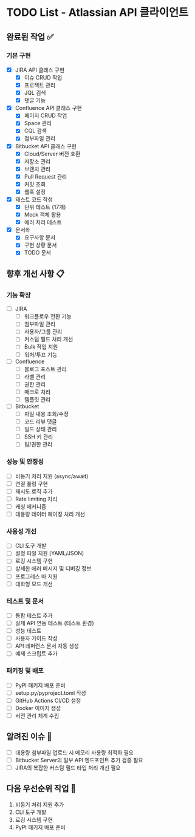 # TODO List - Atlassian API 클라이언트

## 완료된 작업 ✅

### 기본 구현
- [x] JIRA API 클래스 구현
  - [x] 이슈 CRUD 작업
  - [x] 프로젝트 관리
  - [x] JQL 검색
  - [x] 댓글 기능
- [x] Confluence API 클래스 구현
  - [x] 페이지 CRUD 작업
  - [x] Space 관리
  - [x] CQL 검색
  - [x] 첨부파일 관리
- [x] Bitbucket API 클래스 구현
  - [x] Cloud/Server 버전 호환
  - [x] 저장소 관리
  - [x] 브랜치 관리
  - [x] Pull Request 관리
  - [x] 커밋 조회
  - [x] 웹훅 설정
- [x] 테스트 코드 작성
  - [x] 단위 테스트 (17개)
  - [x] Mock 객체 활용
  - [x] 에러 처리 테스트
- [x] 문서화
  - [x] 요구사항 문서
  - [x] 구현 상황 문서
  - [x] TODO 문서

## 향후 개선 사항 📋

### 기능 확장
- [ ] JIRA
  - [ ] 워크플로우 전환 기능
  - [ ] 첨부파일 관리
  - [ ] 사용자/그룹 관리
  - [ ] 커스텀 필드 처리 개선
  - [ ] Bulk 작업 지원
  - [ ] 워처/투표 기능
- [ ] Confluence
  - [ ] 블로그 포스트 관리
  - [ ] 라벨 관리
  - [ ] 권한 관리
  - [ ] 매크로 처리
  - [ ] 템플릿 관리
- [ ] Bitbucket
  - [ ] 파일 내용 조회/수정
  - [ ] 코드 리뷰 댓글
  - [ ] 빌드 상태 관리
  - [ ] SSH 키 관리
  - [ ] 팀/권한 관리

### 성능 및 안정성
- [ ] 비동기 처리 지원 (async/await)
- [ ] 연결 풀링 구현
- [ ] 재시도 로직 추가
- [ ] Rate limiting 처리
- [ ] 캐싱 메커니즘
- [ ] 대용량 데이터 페이징 처리 개선

### 사용성 개선
- [ ] CLI 도구 개발
- [ ] 설정 파일 지원 (YAML/JSON)
- [ ] 로깅 시스템 구현
- [ ] 상세한 에러 메시지 및 디버깅 정보
- [ ] 프로그레스 바 지원
- [ ] 대화형 모드 개선

### 테스트 및 문서
- [ ] 통합 테스트 추가
- [ ] 실제 API 연동 테스트 (테스트 환경)
- [ ] 성능 테스트
- [ ] 사용자 가이드 작성
- [ ] API 레퍼런스 문서 자동 생성
- [ ] 예제 스크립트 추가

### 패키징 및 배포
- [ ] PyPI 패키지 배포 준비
- [ ] setup.py/pyproject.toml 작성
- [ ] GitHub Actions CI/CD 설정
- [ ] Docker 이미지 생성
- [ ] 버전 관리 체계 수립

## 알려진 이슈 🐛
- [ ] 대용량 첨부파일 업로드 시 메모리 사용량 최적화 필요
- [ ] Bitbucket Server의 일부 API 엔드포인트 추가 검증 필요
- [ ] JIRA의 복잡한 커스텀 필드 타입 처리 개선 필요

## 다음 우선순위 작업 🎯
1. 비동기 처리 지원 추가
2. CLI 도구 개발
3. 로깅 시스템 구현
4. PyPI 패키지 배포 준비